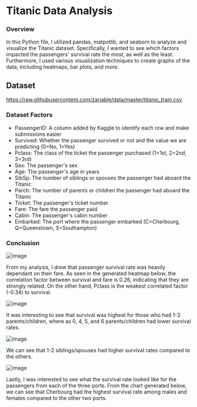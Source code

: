 # Titanic Data Analysis


### Overview
In this Python file, I utilized pandas, matpotlib, and seaborn to analyze and visualize the Titanic dataset. Specifically, I wanted to see which factors impacted the passengers' survival rate the most, as well as the least. Furthermore, I used various visualization techniques to create graphs of the data, including heatmaps, bar plots, and more.

## Dataset
https://raw.githubusercontent.com/zariable/data/master/titanic_train.csv. 

### Dataset Factors
- PassengerID: A column added by Kaggle to identify each row and make submissions easier
- Survived: Whether the passenger survived or not and the value we are predicting (0=No, 1=Yes)
- Pclass: The class of the ticket the passenger purchased (1=1st, 2=2nd, 3=3rd)
- Sex: The passenger's sex
- Age: The passenger's age in years
- SibSp: The number of siblings or spouses the passenger had aboard the Titanic
- Parch: The number of parents or children the passenger had aboard the Titanic
- Ticket: The passenger's ticket number
- Fare: The fare the passenger paid
- Cabin: The passenger's cabin number
- Embarked: The port where the passenger embarked (C=Cherbourg, Q=Queenstown, S=Southampton)

### Conclusion
![image](https://user-images.githubusercontent.com/63205351/231035649-effe4dbe-857f-472c-bd43-3066e73b040f.png)

From my analysis, I drew that passenger survival rate was heavily dependant on their fare. As seen in the generated heatmap below, the correlation factor between survival and fare is 0.26, indicating that they are strongly related. On the other hand, Pclass is the weakest correlated factor (-0.34) to survival.

![image](https://user-images.githubusercontent.com/63205351/231038129-deb58b70-2f14-451c-be61-4ce19965ae86.png)

It was interesting to see that survival was highest for those who had 1-3 parents/children, where as 0, 4, 5, and 6 parents/children had lower survival rates.

![image](https://user-images.githubusercontent.com/63205351/231038102-8ce27020-4c54-4689-acb2-545540381dca.png)

We can see that 1-2 siblings/spouses had higher survival rates compared to the others.

![image](https://user-images.githubusercontent.com/63205351/231038027-ca002a59-4639-4c8c-bf59-2201901508b3.png)

Lastly, I was interested to see what the survival rate looked like for the passengers from each of the three ports. From the chart generated below, we can see that Cherbourg had the highest survival rate among males and females compared to the other two ports.

